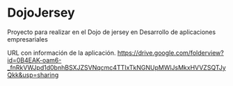 # DojoJersey
Proyecto para realizar en el Dojo de jersey en Desarrollo de aplicaciones empresariales

URL con información de la aplicación.
https://drive.google.com/folderview?id=0B4EAK-oam6-_fnRkVWJpd1d0bnhBSXJZSVNqcmc4TTIxTkNGNUpMWlJsMkxHVVZSQTJyQkk&usp=sharing
